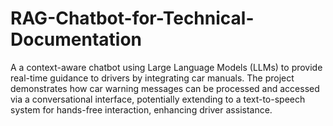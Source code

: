 # RAG-Chatbot-for-Technical-Documentation
A a context-aware chatbot using Large Language Models (LLMs) to provide real-time guidance to drivers by integrating car manuals. The project demonstrates how car warning messages can be processed and accessed via a conversational interface, potentially extending to a text-to-speech system for hands-free interaction, enhancing driver assistance.
